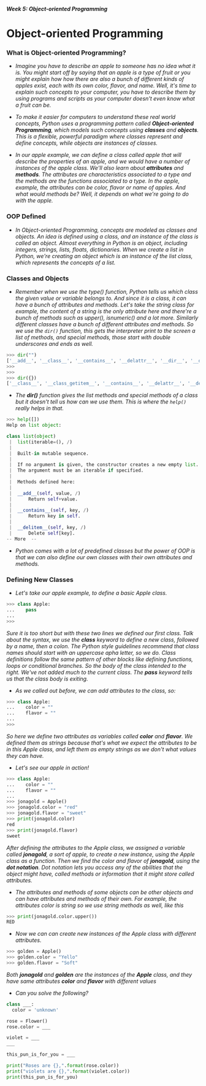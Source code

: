 ***Week 5: Object-oriented Programming***
<br>

# Object-oriented Programming

### What is Object-oriented Programming?

- *Imagine you have to describe an apple to someone has no idea what it is. You might start off by saying that an apple is a type of fruit or you might explain how how there are also a bunch of different kinds of apples exist, each with its own color, flavor, and name. Well, it's time to explain such concepts to your computer, you have to describe them by using programs and scripts as your computer doesn't even know what a fruit can be.*

- *To make it easier for computers to understand these real world concepts, Python uses a programming pattern called __Object-oriented Programming__, which models such concepts using __classes__ and __objects__. This is a flexible, powerful paradigm where classes represent and define concepts, while objects are instances of classes.*

- *In our apple example, we can define a class called apple that will describe the properties of an apple, and we would have a number of instances of the apple class. We'll also learn about __attributes__ and __methods__. The attributes are characteristics associated to a type and the methods are the functions associated to a type. In the apple, example, the attributes can be color, flavor or name of apples. And what would methods be? Well, it depends on what we're going to do with the apple.*

### OOP Defined

- *In Object-oriented Programming, concepts are modeled as classes and objects. An idea is defined using a class, and an instance of the class is called an object. Almost everything in Python is an object, including integers, strings, lists, floats, dictionaries. When we create a list in Python, we're creating an object which is an instance of the list class, which represents the concepts of a list.*

### Classes and Objects

- *Remember when we use the type() function, Python tells us which class the given value or variable belongs to. And since it is a class, it can have a bunch of attributes and methods. Let's take the string class for example, the content of a string is the only attribute here and there're a bunch of methods such as upper(), isnumeric() and a lot more. Similarly different classes have a bunch of different attributes and methods. So we use the <code>dir()</code> function, this gets the interpreter print to the screen a list of methods, and special methods, those start with double underscores and ends as well.*
```Python
>>> dir("")
['__add__', '__class__', '__contains__', '__delattr__', '__dir__', '__doc__', '__eq__', '__format__', '__ge__', '__getattribute__', '__getitem__', '__getnewargs__', '__gt__', '__hash__', '__init__', '__init_subclass__', '__iter__', '__le__', '__len__', '__lt__', '__mod__', '__mul__', '__ne__', '__new__', '__reduce__', '__reduce_ex__', '__repr__', '__rmod__', '__rmul__', '__setattr__', '__sizeof__', '__str__', '__subclasshook__', 'capitalize', 'casefold', 'center', 'count', 'encode', 'endswith', 'expandtabs', 'find', 'format', 'format_map', 'index', 'isalnum', 'isalpha', 'isascii', 'isdecimal', 'isdigit', 'isidentifier', 'islower', 'isnumeric', 'isprintable', 'isspace', 'istitle', 'isupper', 'join', 'ljust', 'lower', 'lstrip', 'maketrans', 'partition', 'removeprefix', 'removesuffix', 'replace', 'rfind', 'rindex', 'rjust', 'rpartition', 'rsplit', 'rstrip', 'split', 'splitlines', 'startswith', 'strip', 'swapcase', 'title', 'translate', 'upper', 'zfill']
>>>
>>>
>>> dir({})
['__class__', '__class_getitem__', '__contains__', '__delattr__', '__delitem__', '__dir__', '__doc__', '__eq__', '__format__', '__ge__', '__getattribute__', '__getitem__', '__gt__', '__hash__', '__init__', '__init_subclass__', '__ior__', '__iter__', '__le__', '__len__', '__lt__', '__ne__', '__new__', '__or__', '__reduce__', '__reduce_ex__', '__repr__', '__reversed__', '__ror__', '__setattr__', '__setitem__', '__sizeof__', '__str__', '__subclasshook__', 'clear', 'copy', 'fromkeys', 'get', 'items', 'keys', 'pop', 'popitem', 'setdefault', 'update', 'values']
```

- *The __dir()__ function gives the list methods and special methods of a class but it doesn't tell us how can we use them. This is where the <code>help()</code> really helps in that.*
```Python
>>> help([])
Help on list object:

class list(object)
 |  list(iterable=(), /)
 |
 |  Built-in mutable sequence.
 |
 |  If no argument is given, the constructor creates a new empty list.
 |  The argument must be an iterable if specified.
 |
 |  Methods defined here:
 |
 |  __add__(self, value, /)
 |      Return self+value.
 |
 |  __contains__(self, key, /)
 |      Return key in self.
 |
 |  __delitem__(self, key, /)
 |      Delete self[key].
-- More  --
```

- *Python comes with a lot of predefined classes but the power of OOP is that we can also define our own classes with their own attributes and methods.*

### Defining New Classes

- *Let's take our apple example, to define a basic Apple class.*
```Python
>>> class Apple:
...    pass
...
>>>
```
*Sure it is too short but with these two lines we defined our first class. Talk about the syntax, we use the __class__ keyword to define a new class, followed by a name, then a colon. The Python style guidelines recommend that class names should start with an uppercase apha letter, so we do. Class definitions follow the same pattern of other blocks  like defining functions, loops or conditional branches. So the body of the class intended to the right. We've not added much to the current class. The __pass__ keyword tells us that the class body is exiting.*

- *As we called out before, we can add attributes to the class, so:*
```Python
>>> class Apple:
...    color = ""
...    flavor = ""
...
>>>
```
*So here we define two attributes as variables called __color__ and __flavor__. We defined them as strings because that's what we expect the attributes to be in this Apple class, and left them as empty strings as we don't what values they can have.*

- *Let's see our apple in action!*
```Python
>>> class Apple:
...    color = ""
...    flavor = ""
...
>>> jonagold = Apple()
>>> jonagold.color = "red"
>>> jonagold.flavor = "sweet"
>>> print(jonagold.color)
red
>>> print(jonagold.flavor)
sweet
```
*After defining the attributes to the Apple class, we assigned a variable called __jonagold__, a sort of apple, to create a new instance, using the Apple class as a function. Then we find the color and flavor of __jonagold__, using the __dot notation__. Dot notation lets you access any of the abilities that the object might have, called methods or information that it might store called attributes.*

- *The attributes and methods of some objects can be other objects and can have attributes and methods of their own. For example, the attributes color is string so we use string methods as well, like this*
```Python
>>> print(jonagold.color.upper())
RED
```

- *Now we can can create new instances of the Apple class with different attributes.*
```Python
>>> golden = Apple()
>>> golden.color = "Yello"
>>> golden.flavor = "Soft"
```
*Both __jonagold__ and __golden__ are the instances of the __Apple__ class, and they have same attributes __color__ and __flavor__ with different values*

- *Can you solve the following?*
```Python
class ___:
  color = 'unknown'

rose = Flower()
rose.color = ___

violet = ___
___

this_pun_is_for_you = ___

print("Roses are {},".format(rose.color))
print("violets are {},".format(violet.color))
print(this_pun_is_for_you) 
```
